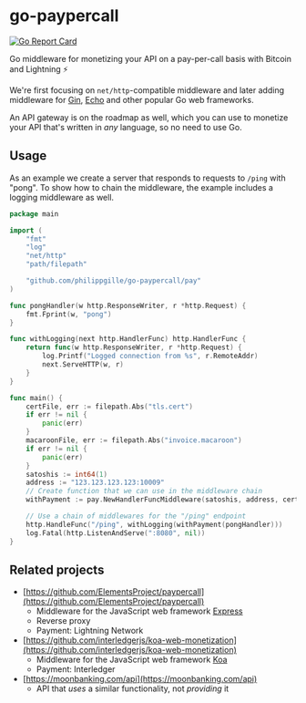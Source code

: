 go-paypercall
=============

[![Go Report Card](https://goreportcard.com/badge/github.com/philippgille/go-paypercall)](https://goreportcard.com/report/github.com/philippgille/go-paypercall)

Go middleware for monetizing your API on a pay-per-call basis with Bitcoin and Lightning ⚡️

We're first focusing on `net/http`-compatible middleware and later adding middleware for [Gin](https://github.com/gin-gonic/gin), [Echo](https://github.com/labstack/echo) and other popular Go web frameworks.

An API gateway is on the roadmap as well, which you can use to monetize your API that's written in *any* language, so no need to use Go.

Usage
-----

As an example we create a server that responds to requests to `/ping` with "pong". To show how to chain the middleware, the example includes a logging middleware as well.

```go
package main

import (
	"fmt"
	"log"
	"net/http"
	"path/filepath"

	"github.com/philippgille/go-paypercall/pay"
)

func pongHandler(w http.ResponseWriter, r *http.Request) {
	fmt.Fprint(w, "pong")
}

func withLogging(next http.HandlerFunc) http.HandlerFunc {
	return func(w http.ResponseWriter, r *http.Request) {
		log.Printf("Logged connection from %s", r.RemoteAddr)
		next.ServeHTTP(w, r)
	}
}

func main() {
	certFile, err := filepath.Abs("tls.cert")
	if err != nil {
		panic(err)
	}
	macaroonFile, err := filepath.Abs("invoice.macaroon")
	if err != nil {
		panic(err)
	}
	satoshis := int64(1)
	address := "123.123.123.123:10009"
	// Create function that we can use in the middleware chain
	withPayment := pay.NewHandlerFuncMiddleware(satoshis, address, certFile, macaroonFile)

	// Use a chain of middlewares for the "/ping" endpoint
	http.HandleFunc("/ping", withLogging(withPayment(pongHandler)))
	log.Fatal(http.ListenAndServe(":8080", nil))
}
```

Related projects
----------------

- [https://github.com/ElementsProject/paypercall](https://github.com/ElementsProject/paypercall)
    - Middleware for the JavaScript web framework [Express](https://expressjs.com/)
    - Reverse proxy
    - Payment: Lightning Network
- [https://github.com/interledgerjs/koa-web-monetization](https://github.com/interledgerjs/koa-web-monetization)
    - Middleware for the JavaScript web framework [Koa](https://koajs.com/)
    - Payment: Interledger
- [https://moonbanking.com/api](https://moonbanking.com/api)
    - API that *uses* a similar functionality, not *providing* it
